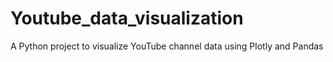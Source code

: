 # Youtube_data_visualization
A Python project to visualize YouTube channel data using Plotly and Pandas
